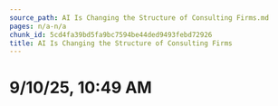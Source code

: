 ```yaml
---
source_path: AI Is Changing the Structure of Consulting Firms.md
pages: n/a-n/a
chunk_id: 5cd4fa39bd5fa9bc7594be44ded9493febd72926
title: AI Is Changing the Structure of Consulting Firms
---
```

# 9/10/25, 10:49 AM
